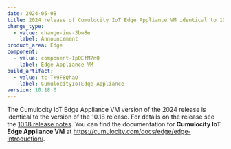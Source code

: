```yaml
---
date: 2024-05-08
title: 2024 release of Cumulocity IoT Edge Appliance VM identical to 10.18 release
change_type:
  - value: change-inv-3bw8e
    label: Announcement
product_area: Edge
component:
  - value: component-IpOEfM7nQ
    label: Edge Appliance VM
build_artifact:
  - value: tc-Tk9F8QhaO
    label: CumulocityIoTEdge-Appliance
version: 10.18.0
---
```

The Cumulocity IoT Edge Appliance VM version of the 2024 release is identical to the version of the 10.18 release. For details on the release see the [10.18 release notes](https://cumulocity.com/releasenotes/release-10-18-0/edge-10-18-0/). You can find the documentation for **Cumulocity IoT Edge Appliance VM** at https://cumulocity.com/docs/edge/edge-introduction/.
